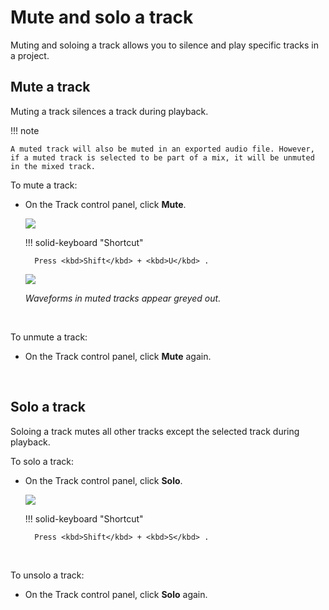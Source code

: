 # Mute and solo a track

Muting and soloing a track allows you to silence and play specific tracks in a project.
<br/>

## Mute a track

Muting a track silences a track during playback.

!!! note

    A muted track will also be muted in an exported audio file. However, if a muted track is selected to be part of a mix, it will be unmuted in the mixed track.

To mute a track:

- On the Track control panel, click **Mute**.

    <img src="/learning-audacity/assets/images/Track Control Panel - Mute.png" />

    !!! solid-keyboard "Shortcut"    

        Press <kbd>Shift</kbd> + <kbd>U</kbd> .

    <img src="/learning-audacity/assets/images/Mute Audio.png" />

    _Waveforms in muted tracks appear greyed out._

<br/>

To unmute a track:

- On the Track control panel, click **Mute** again.


<br/>

## Solo a track

Soloing a track mutes all other tracks except the selected track during playback.

To solo a track:

- On the Track control panel, click **Solo**.

    <img src="/learning-audacity/assets/images/Track Control Panel - Solo.png" />

    !!! solid-keyboard "Shortcut"    
    
        Press <kbd>Shift</kbd> + <kbd>S</kbd> .

<br/>

To unsolo a track:

- On the Track control panel, click **Solo** again.

<br/>